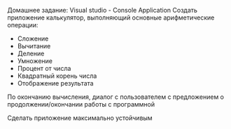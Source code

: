 Домашнее задание:
Visual studio - Console Application
Создать приложение калькулятор, выполняющий основные арифметические операции:
- Сложение
- Вычитание
- Деление
- Умножение
- Процент от числа
- Квадратный корень числа
- Отображение результата
  
По окончанию вычисления, диалог с пользователем с предложением о продолжении/окончании работы с
программной

Сделать приложение максимально устойчивым
